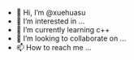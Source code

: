 - 👋 Hi, I’m @xuehuasu
- 👀 I’m interested in ...
- 🌱 I’m currently learning c++ 
- 💞️ I’m looking to collaborate on ...
- 📫 How to reach me ...

<!---
xuehuasu/xuehuasu is a ✨ special ✨ repository because its `README.md` (this file) appears on your GitHub profile.
You can click the Preview link to take a look at your changes.
--->
